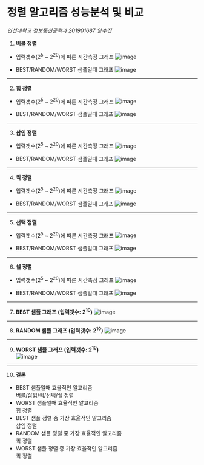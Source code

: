 # 정렬 알고리즘 성능분석 및 비교
*인천대학교 정보통신공학과 201901687 양수진*


1. **버블 정렬**
* 입력갯수(2<sup>5</sup> ~ 2<sup>20</sup>)에 따른 시간측정 그래프
![image](https://user-images.githubusercontent.com/101388182/166857892-d9d679a3-0e2c-4085-89e3-3333e0eac362.png)

* BEST/RANDOM/WORST 샘플일때 그래프
![image](https://user-images.githubusercontent.com/101388182/166857929-f9e963d1-5af9-4510-9f9c-e3eb1c21bf0a.png)

---
2. **힙 정렬**
* 입력갯수(2<sup>5</sup> ~ 2<sup>20</sup>)에 따른 시간측정 그래프
![image](https://user-images.githubusercontent.com/101388182/166858055-5ac0a108-0f66-4f3d-86ea-a87718d64972.png)

* BEST/RANDOM/WORST 샘플일때 그래프
![image](https://user-images.githubusercontent.com/101388182/166858066-9e5d5fe3-220b-4bf2-af7b-77a5659ec890.png)

---
3. **삽입 정렬**
* 입력갯수(2<sup>5</sup> ~ 2<sup>20</sup>)에 따른 시간측정 그래프
![image](https://user-images.githubusercontent.com/101388182/166858073-17fa5832-c77a-489c-9fe2-c8f1319ab335.png)

* BEST/RANDOM/WORST 샘플일때 그래프
![image](https://user-images.githubusercontent.com/101388182/166858085-9ca764b0-8369-4728-a9b1-bc12e047a17b.png)

---
4. **퀵 정렬**
* 입력갯수(2<sup>5</sup> ~ 2<sup>20</sup>)에 따른 시간측정 그래프
![image](https://user-images.githubusercontent.com/101388182/166858094-316f3058-99f2-4b49-a789-a425c997cc2b.png)

* BEST/RANDOM/WORST 샘플일때 그래프
![image](https://user-images.githubusercontent.com/101388182/166858099-fa10d471-e820-4150-8fb7-681a8f9523a7.png)

---
5. **선택 정렬**
* 입력갯수(2<sup>5</sup> ~ 2<sup>20</sup>)에 따른 시간측정 그래프
![image](https://user-images.githubusercontent.com/101388182/166858104-4ca0569b-481c-4dd3-91c9-87871bda152c.png)

* BEST/RANDOM/WORST 샘플일때 그래프
![image](https://user-images.githubusercontent.com/101388182/166858115-3569b34f-dcfc-477c-bdd6-6af57f68333d.png)

---
6. **쉘 정렬**  
* 입력갯수(2<sup>5</sup> ~ 2<sup>20</sup>)에 따른 시간측정 그래프
![image](https://user-images.githubusercontent.com/101388182/166858126-b1c81557-8d1c-4496-9b0a-5e701f26a2c8.png)

* BEST/RANDOM/WORST 샘플일때 그래프
![image](https://user-images.githubusercontent.com/101388182/166858139-65e710e1-8260-4109-98b1-c6cf41181666.png)

---
7. **BEST 샘플 그래프 (입력갯수: 2<sup>10</sup>)**
![image](https://user-images.githubusercontent.com/101388182/166858924-0b112763-b4c0-411c-8920-eabc9ed38d0c.png)

---
8. **RANDOM 샘플 그래프 (입력갯수: 2<sup>10</sup>)**
![image](https://user-images.githubusercontent.com/101388182/166858933-f611621d-6a99-4930-ae99-495ae7e77250.png)

---
9. **WORST 샘플 그래프 (입력갯수: 2<sup>10</sup>)**  
![image](https://user-images.githubusercontent.com/101388182/166858945-0dac5ec5-30d3-4965-a435-3c29555a286a.png)

---
10. **결론**
* BEST 샘플일때 효율적인 알고리즘  
버블/삽입/퀵/선택/쉘 정렬
* WORST 샘플일때 효율적인 알고리즘  
힙 정렬  
* BEST 샘플 정렬 중 가장 효율적인 알고리즘  
삽입 정렬
* RANDOM 샘플 정렬 중 가장 효율적인 알고리즘  
퀵 정렬
* WORST 샘플 정렬 중 가장 효율적인 알고리즘  
퀵 정렬
